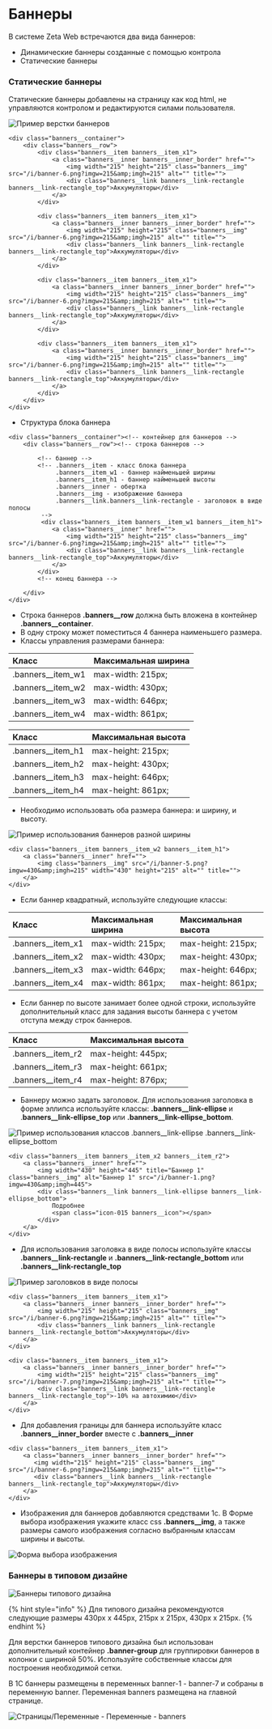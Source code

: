 # Баннеры

В системе Zeta Web встречаются два вида баннеров:

* Динамические баннеры созданные с помощью контрола
* Статические баннеры

### Статические баннеры

Статические баннеры добавлены на страницу как код html, не управляются контролом и редактируются силами пользователя. 

![&#x41F;&#x440;&#x438;&#x43C;&#x435;&#x440; &#x432;&#x435;&#x440;&#x441;&#x442;&#x43A;&#x438; &#x431;&#x430;&#x43D;&#x43D;&#x435;&#x440;&#x43E;&#x432;](../../.gitbook/assets/image%20%2845%29.png)

```markup
<div class="banners__container">
	<div class="banners__row">
		<div class="banners__item banners__item_x1">
			<a class="banners__inner banners__inner_border" href="">
				<img width="215" height="215" class="banners__img" src="/i/banner-6.png?imgw=215&amp;imgh=215" alt="" title="">
				<div class="banners__link banners__link-rectangle banners__link-rectangle_top">Аккумуляторы</div>
			</a>
		</div>
		
		<div class="banners__item banners__item_x1">
			<a class="banners__inner banners__inner_border" href="">
				<img width="215" height="215" class="banners__img" src="/i/banner-6.png?imgw=215&amp;imgh=215" alt="" title="">
				<div class="banners__link banners__link-rectangle banners__link-rectangle_top">Аккумуляторы</div>
			</a>
		</div>
		
		<div class="banners__item banners__item_x1">
			<a class="banners__inner banners__inner_border" href="">
				<img width="215" height="215" class="banners__img" src="/i/banner-6.png?imgw=215&amp;imgh=215" alt="" title="">
				<div class="banners__link banners__link-rectangle banners__link-rectangle_top">Аккумуляторы</div>
			</a>
		</div>
		
		<div class="banners__item banners__item_x1">
			<a class="banners__inner banners__inner_border" href="">
				<img width="215" height="215" class="banners__img" src="/i/banner-6.png?imgw=215&amp;imgh=215" alt="" title="">
				<div class="banners__link banners__link-rectangle banners__link-rectangle_top">Аккумуляторы</div>
			</a>
		</div>
	</div>
</div>
```

* Структура блока баннера

```markup
<div class="banners__container"><!-- контейнер для баннеров -->	
    <div class="banners__row"><!-- строка баннеров --> 
    
        <!-- баннер -->
        <!-- .banners__item - класс блока баннера
             .banners__item_w1 - баннер найменьшей ширины
             .banners__item_h1 - баннер найменьшей высоты
             .banners__inner - обертка
             .banners__img - изображение баннера
             .banners__link.banners__link-rectangle - заголовок в виде полосы
         -->  
         <div class="banners__item banners__item_w1 banners__item_h1"> 
 		    <a class="banners__inner" href="">
 			    <img width="215" height="215" class="banners__img" src="/i/banner-6.png?imgw=215&amp;imgh=215" alt="" title="">
 			    <div class="banners__link banners__link-rectangle banners__link-rectangle_top">Аккумуляторы</div>
 		    </a>
 	    </div>
        <!-- конец баннера -->
 
    </div>
</div>
```

* Строка баннеров **.banners\_\_row** должна быть вложена в контейнер **.banners\_\_container**.
* В одну строку может поместиться 4 баннера наименьшего размера.
* Классы управления размерами баннера:

| Класс | Максимальная ширина |
| :--- | :--- |
| .banners\_\_item\_w1 | max-width: 215px; |
| .banners\_\_item\_w2 | max-width: 430px; |
| .banners\_\_item\_w3 | max-width: 646px; |
| .banners\_\_item\_w4 | max-width: 861px; |

| Класс | Максимальная высота |
| :--- | :--- |
| .banners\_\_item\_h1 | max-height: 215px; |
| .banners\_\_item\_h2 | max-height: 430px; |
| .banners\_\_item\_h3 | max-height: 646px; |
| .banners\_\_item\_h4 | max-height: 861px; |

* Необходимо использовать оба размера баннера: и ширину, и высоту. 

![&#x41F;&#x440;&#x438;&#x43C;&#x435;&#x440; &#x438;&#x441;&#x43F;&#x43E;&#x43B;&#x44C;&#x437;&#x43E;&#x432;&#x430;&#x43D;&#x438;&#x44F; &#x431;&#x430;&#x43D;&#x43D;&#x435;&#x440;&#x43E;&#x432; &#x440;&#x430;&#x437;&#x43D;&#x43E;&#x439; &#x448;&#x438;&#x440;&#x438;&#x43D;&#x44B;](../../.gitbook/assets/image%20%28215%29.png)

```markup
<div class="banners__item banners__item_w2 banners__item_h1">
    <a class="banners__inner" href="">
        <img class="banners__img" src="/i/banner-5.png?imgw=430&amp;imgh=215" width="430" height="215" alt="" title="">
    </a>
</div>
```

* Если баннер квадратный, используйте следующие классы:

| Класс | Максимальная ширина | Максимальная высота |
| :--- | :--- | :--- |
| .banners\_\_item\_x1 | max-width: 215px;  | max-height: 215px; |
| .banners\_\_item\_x2 | max-width: 430px;  | max-height: 430px; |
| .banners\_\_item\_x3 | max-width: 646px;  | max-height: 646px; |
| .banners\_\_item\_x4 | max-width: 861px;  | max-height: 861px; |

* Если баннер по высоте занимает более одной строки, используйте дополнительный класс для задания высоты баннера с учетом отступа между строк баннеров.

| Класс | Максимальная высота |
| :--- | :--- |
| .banners\_\_item\_r2 | max-height: 445px; |
| .banners\_\_item\_r3 | max-height: 661px; |
| .banners\_\_item\_r4 | max-height: 876px; |

* Баннеру можно задать заголовок. Для использования заголовка в форме эллипса используйте классы: **.banners\_\_link-ellipse** и .**banners\_\_link-ellipse\_top** или **.banners\_\_link-ellipse\_bottom**.



![&#x41F;&#x440;&#x438;&#x43C;&#x435;&#x440; &#x438;&#x441;&#x43F;&#x43E;&#x43B;&#x44C;&#x437;&#x43E;&#x432;&#x430;&#x43D;&#x438;&#x44F; &#x43A;&#x43B;&#x430;&#x441;&#x441;&#x43E;&#x432; .banners\_\_link-ellipse .banners\_\_link-ellipse\_bottom](../../.gitbook/assets/image%20%28152%29.png)

```markup
<div class="banners__item banners__item_x2 banners__item_r2">
	<a class="banners__inner" href="">
		<img width="430" height="445" title="Баннер 1" class="banners__img" alt="Баннер 1" src="/i/banner-1.png?imgw=430&amp;imgh=445">
		<div class="banners__link banners__link-ellipse banners__link-ellipse_bottom">
			Подробнее
			<span class="icon-015 banners__icon"></span>
		</div>
	</a>
</div>
```

* Для использования заголовка в виде полосы используйте классы **.banners\_\_link-rectangle** и **.banners\_\_link-rectangle\_bottom** или **.banners\_\_link-rectangle\_top**

![&#x41F;&#x440;&#x438;&#x43C;&#x435;&#x440; &#x437;&#x430;&#x433;&#x43E;&#x43B;&#x43E;&#x432;&#x43A;&#x43E;&#x432; &#x432; &#x432;&#x438;&#x434;&#x435; &#x43F;&#x43E;&#x43B;&#x43E;&#x441;&#x44B;](../../.gitbook/assets/image%20%2892%29.png)

```markup
<div class="banners__item banners__item_x1">
	<a class="banners__inner banners__inner_border" href="">
		<img width="215" height="215" class="banners__img" src="/i/banner-6.png?imgw=215&amp;imgh=215" alt="" title="">
		<div class="banners__link banners__link-rectangle banners__link-rectangle_bottom">Аккумуляторы</div>
	</a>
</div>

<div class="banners__item banners__item_x1">
	<a class="banners__inner banners__inner_border" href="">
		<img width="215" height="215" class="banners__img" src="/i/banner-7.png?imgw=215&amp;imgh=215" alt="" title="">
		<div class="banners__link banners__link-rectangle banners__link-rectangle_top">-10% на автохимию</div>
	</a>
</div>
```

* Для добавления границы для баннера используйте класс **.banners\_\_inner\_border** вместе с **.banners\_\_inner**

```markup
<div class="banners__item banners__item_x1">
    <a class="banners__inner banners__inner_border" href="">
	   <img width="215" height="215" class="banners__img" src="/i/banner-6.png?imgw=215&amp;imgh=215" alt="" title="">
	   <div class="banners__link banners__link-rectangle banners__link-rectangle_top">Аккумуляторы</div>
	</a>
</div>
```

* Изображения для баннеров добавляются средствами 1с. В Форме выбора изображения укажите класс css **.banners\_\_img**,  а также размеры самого изображения согласно выбранным классам ширины и высоты.

![&#x424;&#x43E;&#x440;&#x43C;&#x430; &#x432;&#x44B;&#x431;&#x43E;&#x440;&#x430; &#x438;&#x437;&#x43E;&#x431;&#x440;&#x430;&#x436;&#x435;&#x43D;&#x438;&#x44F;](../../.gitbook/assets/image%20%28173%29.png)

### Баннеры в типовом дизайне

![&#x411;&#x430;&#x43D;&#x43D;&#x435;&#x440;&#x44B; &#x442;&#x438;&#x43F;&#x43E;&#x432;&#x43E;&#x433;&#x43E; &#x434;&#x438;&#x437;&#x430;&#x439;&#x43D;&#x430;](../../.gitbook/assets/image%20%2819%29.png)

{% hint style="info" %}
Для типового дизайна рекомендуются следующие размеры 430px x 445px, 215px x 215px, 430px x 215px.
{% endhint %}

Для верстки баннеров типового дизайна был использован дополнительный контейнер **.banner-group** для группировки баннеров в колонки с шириной 50%. Используйте собственные классы для построения необходимой сетки. 

В 1С баннеры размещены в переменных banner-1 - banner-7 и собраны в переменную banner. Переменная banners размещена на главной странице.

![&#x421;&#x442;&#x440;&#x430;&#x43D;&#x438;&#x446;&#x44B;/&#x41F;&#x435;&#x440;&#x435;&#x43C;&#x435;&#x43D;&#x43D;&#x44B;&#x435; - &#x41F;&#x435;&#x440;&#x435;&#x43C;&#x435;&#x43D;&#x43D;&#x44B;&#x435; - banners ](../../.gitbook/assets/image%20%2888%29.png)




